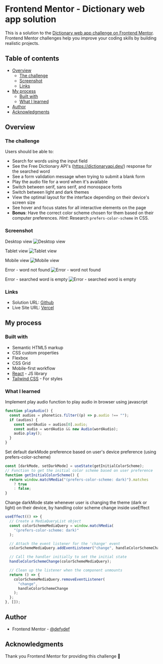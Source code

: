 # Frontend Mentor - Dictionary web app solution

This is a solution to the [Dictionary web app challenge on Frontend Mentor](https://www.frontendmentor.io/challenges/dictionary-web-app-h5wwnyuKFL). Frontend Mentor challenges help you improve your coding skills by building realistic projects.

## Table of contents

- [Overview](#overview)
  - [The challenge](#the-challenge)
  - [Screenshot](#screenshot)
  - [Links](#links)
- [My process](#my-process)
  - [Built with](#built-with)
  - [What I learned](#what-i-learned)
- [Author](#author)
- [Acknowledgments](#acknowledgments)

## Overview

### The challenge

Users should be able to:

- Search for words using the input field
- See the Free Dictionary API's (https://dictionaryapi.dev/) response for the searched word
- See a form validation message when trying to submit a blank form
- Play the audio file for a word when it's available
- Switch between serif, sans serif, and monospace fonts
- Switch between light and dark themes
- View the optimal layout for the interface depending on their device's screen size
- See hover and focus states for all interactive elements on the page
- **Bonus**: Have the correct color scheme chosen for them based on their computer preferences. _Hint_: Research `prefers-color-scheme` in CSS.

### Screenshot

Desktop view
![Desktop view](./public/screenshot/desktop%20view.png)

Tablet view
![Tablet view](./public/screenshot/tablet%20view.png)

Mobile view
![Mobile view](./public/screenshot/mobile%20view.png)

Error - word not found
![Error - word not found](./public/screenshot/error.png)

Error - searched word is empty
![Error - searched word is empty](./public/screenshot/empty%20error.png)

### Links

- Solution URL: [Github](https://github.com/defydef/dictionary-web-app)
- Live Site URL: [Vercel](https://dictionary-web-app-defydef.vercel.app/)

## My process

### Built with

- Semantic HTML5 markup
- CSS custom properties
- Flexbox
- CSS Grid
- Mobile-first workflow
- [React](https://react.dev/) - JS library
- [Tailwind CSS](https://tailwindcss.com/) - For styles

### What I learned

Implement play audio function to play audio in browser using javascript

```js
function playAudio() {
  const audios = phonetics.filter((p) => p.audio !== "");
  if (audios) {
    const wordAudio = audios[0].audio;
    const audio = wordAudio && new Audio(wordAudio);
    audio.play();
  }
}
```

Set default darkMode preference based on user's device preference (using prefers-color-scheme)

```js
const [darkMode, setDarkMode] = useState(getInitialColorScheme);
// Function to get the initial color scheme based on user preference
function getInitialColorScheme() {
  return window.matchMedia("(prefers-color-scheme: dark)").matches
    ? true
    : false;
}
```

Change darkMode state whenever user is changing the theme (dark or light) on their device, by handling color scheme change inside useEffect

```js
useEffect(() => {
  // Create a MediaQueryList object
  const colorSchemeMediaQuery = window.matchMedia(
    "(prefers-color-scheme: dark)"
  );

  // Attach the event listener for the 'change' event
  colorSchemeMediaQuery.addEventListener("change", handleColorSchemeChange);

  // Call the handler initially to set the initial state
  handleColorSchemeChange(colorSchemeMediaQuery);

  // Clean up the listener when the component unmounts
  return () => {
    colorSchemeMediaQuery.removeEventListener(
      "change",
      handleColorSchemeChange
    );
  };
}, []);
```

## Author

- Frontend Mentor - [@defydef](https://www.frontendmentor.io/profile/defydef)

## Acknowledgments

Thank you Frontend Mentor for providing this challenge 🎉
